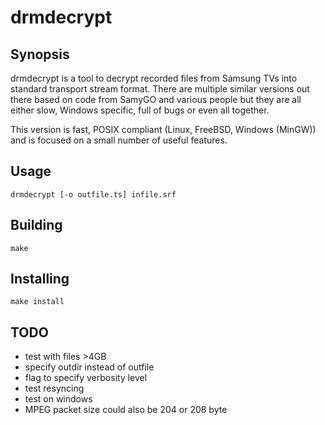 drmdecrypt
==========

## Synopsis

drmdecrypt is a tool to decrypt recorded files from Samsung TVs
into standard transport stream format. There are multiple similar
versions out there based on code from SamyGO and various people
but they are all either slow, Windows specific, full of bugs or
even all together.

This version is fast, POSIX compliant (Linux, FreeBSD, Windows
(MinGW)) and is focused on a small number of useful features.


## Usage

```
drmdecrypt [-o outfile.ts] infile.srf
```


## Building

```
make
```


## Installing

```
make install
```


## TODO

- test with files >4GB
- specify outdir instead of outfile
- flag to specify verbosity level
- test resyncing
- test on windows
- MPEG packet size could also be 204 or 208 byte

